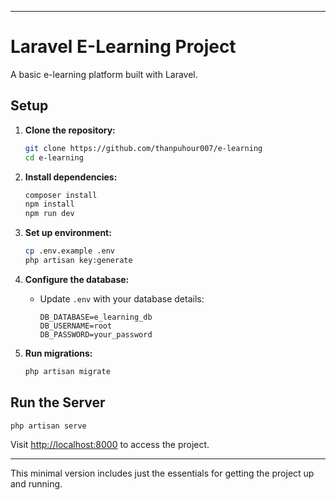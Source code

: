 
---

# Laravel E-Learning Project

A basic e-learning platform built with Laravel.

## Setup

1. **Clone the repository:**
   ```bash
   git clone https://github.com/thanpuhour007/e-learning
   cd e-learning
   ```

2. **Install dependencies:**
   ```bash
   composer install
   npm install
   npm run dev
   ```

3. **Set up environment:**
   ```bash
   cp .env.example .env
   php artisan key:generate
   ```

4. **Configure the database:**
   - Update `.env` with your database details:
     ```
     DB_DATABASE=e_learning_db
     DB_USERNAME=root
     DB_PASSWORD=your_password
     ```

5. **Run migrations:**
   ```bash
   php artisan migrate
   ```

## Run the Server

```bash
php artisan serve
```

Visit [http://localhost:8000](http://localhost:8000) to access the project.

---

This minimal version includes just the essentials for getting the project up and running.